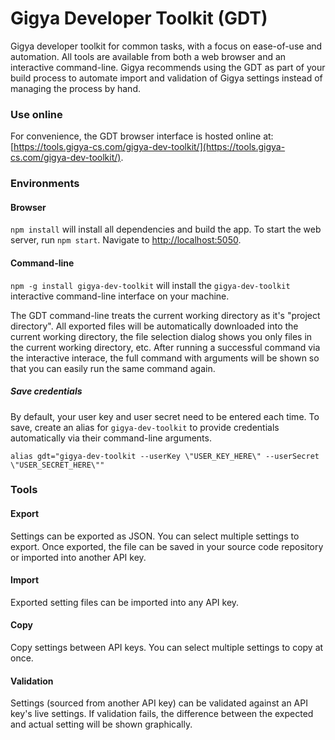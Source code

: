 Gigya Developer Toolkit (GDT)
==================

Gigya developer toolkit for common tasks, with a focus on ease-of-use and automation. All tools are available from both a web browser and an interactive command-line. Gigya recommends using the GDT as part of your build process to automate import and validation of Gigya settings instead of managing the process by hand.



### Use online

For convenience, the GDT browser interface is hosted online at: [https://tools.gigya-cs.com/gigya-dev-toolkit/](https://tools.gigya-cs.com/gigya-dev-toolkit/).


### Environments

#### Browser

````npm install```` will install all dependencies and build the app. To start the web server, run ````npm start````. Navigate to [http://localhost:5050](http://localhost:5050).


#### Command-line

````npm -g install gigya-dev-toolkit```` will install the ````gigya-dev-toolkit```` interactive command-line interface on your machine.

The GDT command-line treats the current working directory as it's "project directory". All exported files will be automatically downloaded into the current working directory, the file selection dialog shows you only files in the current working directory, etc. After running a successful command via the interactive interace, the full command with arguments will be shown so that you can easily run the same command again.

##### Save credentials

By default, your user key and user secret need to be entered each time. To save, create an alias for ````gigya-dev-toolkit```` to provide credentials automatically via their command-line arguments.

````
alias gdt="gigya-dev-toolkit --userKey \"USER_KEY_HERE\" --userSecret \"USER_SECRET_HERE\""
````



### Tools


#### Export

Settings can be exported as JSON. You can select multiple settings to export. Once exported, the file can be saved in your source code repository or imported into another API key.


#### Import

Exported setting files can be imported into any API key.


#### Copy

Copy settings between API keys. You can select multiple settings to copy at once.


#### Validation

Settings (sourced from another API key) can be validated against an API key's live settings. If validation fails, the difference between the expected and actual setting will be shown graphically.